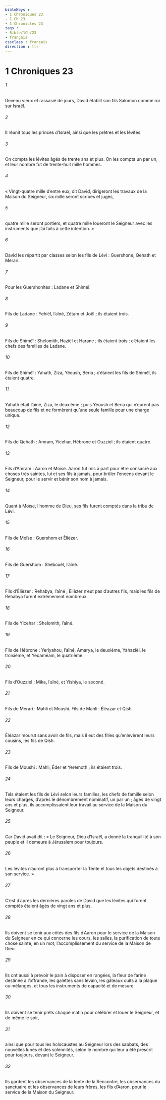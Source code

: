 ```yaml
---
bibleKeys : 
- 1 Chroniques 23
- 1 Ch 23
- 1 Chronicles 23
tags : 
- Bible/1Ch/23
- français
cssclass : français
direction : ltr
---
```


# 1 Chroniques 23

###### 1
Devenu vieux et rassasié de jours, David établit son fils Salomon comme roi sur Israël.
###### 2
Il réunit tous les princes d’Israël, ainsi que les prêtres et les lévites.
###### 3
On compta les lévites âgés de trente ans et plus. On les compta un par un, et leur nombre fut de trente-huit mille hommes.
###### 4
« Vingt-quatre mille d’entre eux, dit David, dirigeront les travaux de la Maison du Seigneur, six mille seront scribes et juges,
###### 5
quatre mille seront portiers, et quatre mille loueront le Seigneur avec les instruments que j’ai faits à cette intention. »
###### 6
David les répartit par classes selon les fils de Lévi : Guershone, Qehath et Merari.
###### 7
Pour les Guershonites : Ladane et Shiméï.
###### 8
Fils de Ladane : Yehiël, l’aîné, Zétam et Joël ; ils étaient trois.
###### 9
Fils de Shiméï : Shelomith, Haziël et Harane ; ils étaient trois ; c’étaient les chefs des familles de Ladane.
###### 10
Fils de Shiméï : Yahath, Ziza, Yéoush, Beria ; c’étaient les fils de Shiméï, ils étaient quatre.
###### 11
Yahath était l’aîné, Ziza, le deuxième ; puis Yéoush et Beria qui n’eurent pas beaucoup de fils et ne formèrent qu’une seule famille pour une charge unique.
###### 12
Fils de Qehath : Amram, Yicehar, Hébrone et Ouzziel ; ils étaient quatre.
###### 13
Fils d’Amram : Aaron et Moïse. Aaron fut mis à part pour être consacré aux choses très saintes, lui et ses fils à jamais, pour brûler l’encens devant le Seigneur, pour le servir et bénir son nom à jamais.
###### 14
Quant à Moïse, l’homme de Dieu, ses fils furent comptés dans la tribu de Lévi.
###### 15
Fils de Moïse : Guershom et Èlièzer.
###### 16
Fils de Guershom : Shebouël, l’aîné.
###### 17
Fils d’Èlièzer : Rehabya, l’aîné ; Èlièzer n’eut pas d’autres fils, mais les fils de Rehabya furent extrêmement nombreux.
###### 18
Fils de Yicehar : Shelomith, l’aîné.
###### 19
Fils de Hébrone : Yeriyahou, l’aîné, Amarya, le deuxième, Yahaziël, le troisième, et Yeqaméam, le quatrième.
###### 20
Fils d’Ouzziel : Mika, l’aîné, et Yishiya, le second.
###### 21
Fils de Merari : Mahli et Moushi.
Fils de Mahli : Éléazar et Qish.
###### 22
Éléazar mourut sans avoir de fils, mais il eut des filles qu’enlevèrent leurs cousins, les fils de Qish.
###### 23
Fils de Moushi : Mahli, Éder et Yerémoth ; ils étaient trois.
###### 24
Tels étaient les fils de Lévi selon leurs familles, les chefs de famille selon leurs charges, d’après le dénombrement nominatif, un par un ; âgés de vingt ans et plus, ils accomplissaient leur travail au service de la Maison du Seigneur.
###### 25
Car David avait dit : « Le Seigneur, Dieu d’Israël, a donné la tranquillité à son peuple et il demeure à Jérusalem pour toujours.
###### 26
Les lévites n’auront plus à transporter la Tente et tous les objets destinés à son service. »
###### 27
C’est d’après les dernières paroles de David que les lévites qui furent comptés étaient âgés de vingt ans et plus.
###### 28
Ils doivent se tenir aux côtés des fils d’Aaron pour le service de la Maison du Seigneur en ce qui concerne les cours, les salles, la purification de toute chose sainte, en un mot, l’accomplissement du service de la Maison de Dieu.
###### 29
Ils ont aussi à prévoir le pain à disposer en rangées, la fleur de farine destinée à l’offrande, les galettes sans levain, les gâteaux cuits à la plaque ou mélangés, et tous les instruments de capacité et de mesure.
###### 30
Ils doivent se tenir prêts chaque matin pour célébrer et louer le Seigneur, et de même le soir,
###### 31
ainsi que pour tous les holocaustes au Seigneur lors des sabbats, des nouvelles lunes et des solennités, selon le nombre qui leur a été prescrit pour toujours, devant le Seigneur.
###### 32
Ils gardent les observances de la tente de la Rencontre, les observances du sanctuaire et les observances de leurs frères, les fils d’Aaron, pour le service de la Maison du Seigneur.
